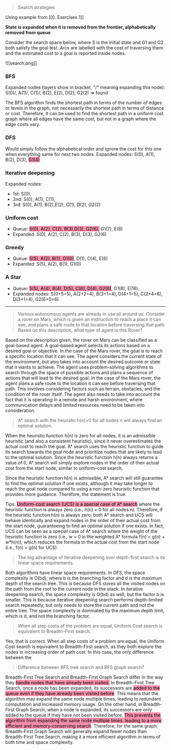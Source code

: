 
> Search strategies

Using example from [[0. Exercises 1]]

**State is expanded when it is removed from the frontier, alphabetically removed from queue**

Consider the search space below, where S is the initial state and G1 and G2 both satisfy the goal test. Arcs are labelled with the cost of traversing them and the estimated cost to a goal is reported inside nodes.

![[search.png]]



### BFS
Expanded nodes (layers show in bracket, "/" meaning expanding this node): 
S(0)/, A(1)/, C(1)/, B(2), E(2), D(2), G2(2) => found 

The BFS algorithm finds the shortest path in terms of the number of edges or levels in the graph, not necessarily the shortest path in terms of distance or cost. Therefore, it can be used to find the shortest path in a uniform cost graph where all edges have the same cost, but not in a graph where the edge costs vary.


### DFS
Would simply follow the alphabetical order and ignore the cost for this one when everything same for next two nodes.
Expanded nodes: S(0), A(1), B(2), D(3), <mark style="background: #FF5582A6;">G1(4)</mark>


### Iterative deepening
Expanded nodes:
- 1st: S(0), 
- 2nd: S(0), A(1), C(1), 
- 3rd: S(0), A(1), B(2),E(2), C(1), D(2), G2(2)


### Uniform cost
- Queue: <mark style="background: #FF5582A6;">S(0), A(2), C(2), B(3),D(3), 
G2(6),</mark> G1(7), E(8)
- Expanded: S(0), A(2), C(2), B(3), D(3), G2(6)


### Greedy
- Queue: <mark style="background: #FF5582A6;">S(5), A(2), B(1), G1(0)</mark>, D(1), C(4), E(6)
- Expanded: S(5), A(2), B(1), G1(0)


### A Star
- Queue: <mark style="background: #FF5582A6;">S(5), A(4), B(4), D(5), C(6), D(4), G2(6)</mark>, G1(8), E(16), 
- Expanded nodes: S(0+5=5), A(2+2=4), B(3+1=4), D(4+1=5), C(2+4=6), D(3+1=4), G2(6+0=6)

---

> Various autonomous agents are already in use all around us. Consider a rover on Mars, which is given an instruction to reach a place it can see, and plans a safe route to that location before traversing that path. Based on this description, what type of agent is this Rover?

Based on the description given, the rover on Mars can be classified as a goal-based agent.
A goal-based agent selects its actions based on a desired goal or objective. In the case of the Mars rover, the goal is to reach a specific location that it can see. The agent considers the current state of the environment, but also takes into account the desired outcome or state that it wants to achieve. The agent uses problem-solving algorithms to search through the space of possible actions and plans a sequence of actions that will lead to the desired goal.
In the case of the Mars rover, the agent plans a safe route to the location it can see before traversing that path. This involves considering factors such as terrain, obstacles, and the condition of the rover itself. The agent also needs to take into account the fact that it is operating in a remote and harsh environment, where communication delays and limited resources need to be taken into consideration.


> A* search with the heuristic h(n)=0 for all nodes n will always find an optimal solution.

When the heuristic function h(n) is zero for all nodes, it is an admissible heuristic (and also a consistent heuristic), since it never overestimates the actual cost to reach the goal. A* search uses the heuristic function to guide its search towards the goal node and prioritize nodes that are likely to lead to the optimal solution. Since the heuristic function h(n) always returns a value of 0, A* search will simply explore nodes in the order of their actual cost from the start node, similar to uniform-cost search.

Since the heuristic function h(n) is admissible, A* search will still guarantee to find the optimal solution if one exists, although it may take longer to reach the goal node compared to using a non-zero heuristic function that provides more guidance. Therefore, the statement is true.

Tips:
	<mark style="background: #FF5582A6;">Uniform-cost search (UCS) is a special case of A* search</mark> where the heuristic function is always zero (i.e., h(n) = 0 for all nodes n). Therefore, if the heuristic function h(n) is always zero, both A* search and UCS will behave identically and expand nodes in the order of their actual cost from the start node, guaranteeing to find an optimal solution if one exists.
	In fact, UCS can be seen as a special case of A* search where the weight of the heuristic function is zero (i.e., w = 0 in the weighted A* formula f(n) = g(n) + w*h(n)), which reduces the formula to the actual cost from the start node (i.e., f(n) = g(n) for UCS).


> The big advantage of iterative deepening over depth-first search is its linear space requirements.

Both algorithms have linear space requirements.
In DFS, the space complexity is O(bd), where b is the branching factor and d is the maximum depth of the search tree. This is because DFS stores all the visited nodes on the path from the root to the current node in the stack.
In iterative deepening search, the space complexity is O(bd) as well, but the factor b is smaller. This is because iterative deepening search performs depth-limited search repeatedly, but only needs to store the current path and not the entire tree. The space complexity is dominated by the maximum depth limit, which is d, and not the branching factor.

> When all step costs of the problem are equal, Uniform Cost search is equivalent to Breadth-First search.

Yes, that is correct. When all step costs of a problem are equal, the Uniform Cost search is equivalent to Breadth-First search, as they both explore the nodes in increasing order of path cost. In this case, the only difference between the

> Difference between BFS tree search and BFS graph search?

Breadth-First Tree Search and Breadth-First Graph Search differ in the way they <mark style="background: #FF5582A6;">handle nodes that have already been visited.</mark>
In Breadth-First Tree Search, once a node has been expanded, its successors are <mark style="background: #FF5582A6;">added to the queue even if they have already been visited before</mark>. This means that the algorithm may expand the same node multiple times, leading to redundant computation and increased memory usage.
On the other hand, in Breadth-First Graph Search, when a node is expanded, its successors are only added to the queue if they have not been visited before. <mark style="background: #FF5582A6;">This prevents the algorithm from expanding the same node multiple times, leading to a more efficient and memory-conserving search</mark>.
Therefore, for the same graph, Breadth-First Graph Search will generally expand fewer nodes than Breadth-First Tree Search, making it a more efficient algorithm in terms of both time and space complexity.
